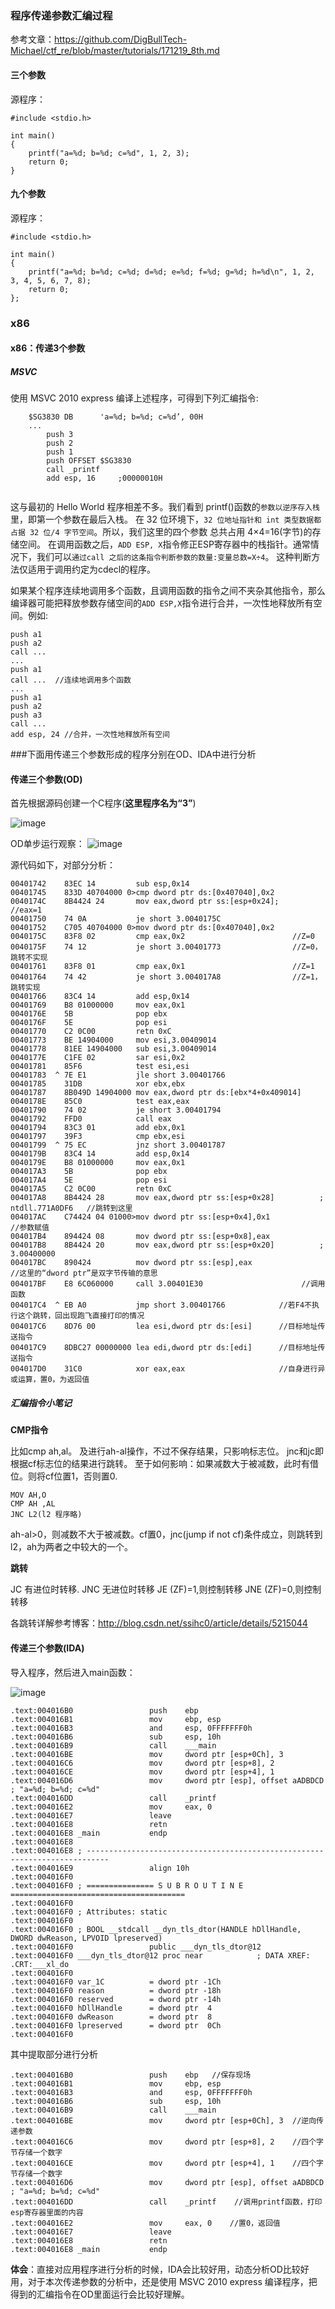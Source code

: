 ### 程序传递参数汇编过程
参考文章：https://github.com/DigBullTech-Michael/ctf_re/blob/master/tutorials/171219_8th.md
#### 三个参数
源程序：
```
#include <stdio.h>

int main()
{
	printf("a=%d; b=%d; c=%d", 1, 2, 3);
	return 0;
}
```
#### 九个参数
源程序：
```
#include <stdio.h>

int main()
{
	printf("a=%d; b=%d; c=%d; d=%d; e=%d; f=%d; g=%d; h=%d\n", 1, 2, 3, 4, 5, 6, 7, 8);
	return 0; 
};
```
### x86
#### x86：传递3个参数
##### MSVC
使用 MSVC 2010 express 编译上述程序，可得到下列汇编指令:
```
	$SG3830 DB		'a=%d; b=%d; c=%d’, 00H
	...
		push 3
		push 2
		push 1
		push OFFSET $SG3830 
		call _printf
		add esp, 16		;00000010H
		
```
这与最初的 Hello World 程序相差不多。我们看到 printf()函数的`参数以逆序存入栈`里，即第一个参数在最后入栈。
在 32 位环境下，`32 位地址指针和 int 类型数据都占据 32 位/4 字节空间`。所以，我们这里的四个参数 总共占用 4×4=16(字节)的存储空间。
在调用函数之后，`ADD ESP, X`指令修正ESP寄存器中的栈指针。通常情况下，我们可以`通过call 之后的这条指令判断参数的数量:变量总数=X÷4`。
这种判断方法仅适用于调用约定为cdecl的程序。

如果某个程序连续地调用多个函数，且调用函数的指令之间不夹杂其他指令，那么编译器可能把释放参数存储空间的`ADD ESP,X`指令进行合并，一次性地释放所有空间。例如:
```
push a1 
push a2 
call ... 
...
push a1 
call ...  //连续地调用多个函数
...
push a1 
push a2 
push a3 
call ... 
add esp, 24 //合并，一次性地释放所有空间
```


###下面用传递三个参数形成的程序分别在OD、IDA中进行分析

#### 传递三个参数(OD)
首先根据源码创建一个C程序(**这里程序名为“3”**)

![image](image/1513865525984.png)

OD单步运行观察：
![image](image/1513867293120.png)

源代码如下，对部分分析：
```
00401742    83EC 14         sub esp,0x14
00401745    833D 40704000 0>cmp dword ptr ds:[0x407040],0x2
0040174C    8B4424 24       mov eax,dword ptr ss:[esp+0x24];              //eax=1
00401750    74 0A           je short 3.0040175C           
00401752    C705 40704000 0>mov dword ptr ds:[0x407040],0x2
0040175C    83F8 02         cmp eax,0x2                        //Z=0
0040175F    74 12           je short 3.00401773                //Z=0，跳转不实现
00401761    83F8 01         cmp eax,0x1                        //Z=1
00401764    74 42           je short 3.004017A8                //Z=1，跳转实现
00401766    83C4 14         add esp,0x14
00401769    B8 01000000     mov eax,0x1
0040176E    5B              pop ebx
0040176F    5E              pop esi
00401770    C2 0C00         retn 0xC
00401773    BE 14904000     mov esi,3.00409014
00401778    81EE 14904000   sub esi,3.00409014
0040177E    C1FE 02         sar esi,0x2
00401781    85F6            test esi,esi
00401783  ^ 7E E1           jle short 3.00401766
00401785    31DB            xor ebx,ebx
00401787    8B049D 14904000 mov eax,dword ptr ds:[ebx*4+0x409014]
0040178E    85C0            test eax,eax
00401790    74 02           je short 3.00401794
00401792    FFD0            call eax
00401794    83C3 01         add ebx,0x1
00401797    39F3            cmp ebx,esi
00401799  ^ 75 EC           jnz short 3.00401787
0040179B    83C4 14         add esp,0x14
0040179E    B8 01000000     mov eax,0x1
004017A3    5B              pop ebx
004017A4    5E              pop esi
004017A5    C2 0C00         retn 0xC
004017A8    8B4424 28       mov eax,dword ptr ss:[esp+0x28]          ; ntdll.771A0DF6   //跳转到这里
004017AC    C74424 04 01000>mov dword ptr ss:[esp+0x4],0x1                      //参数赋值
004017B4    894424 08       mov dword ptr ss:[esp+0x8],eax
004017B8    8B4424 20       mov eax,dword ptr ss:[esp+0x20]          ; 3.00400000
004017BC    890424          mov dword ptr ss:[esp],eax               //这里的“dword ptr”是双字节传输的意思
004017BF    E8 6C060000     call 3.00401E30                      //调用函数
004017C4  ^ EB A0           jmp short 3.00401766            //若F4不执行这个跳转，回出现跑飞直接打印的情况
004017C6    8D76 00         lea esi,dword ptr ds:[esi]      //目标地址传送指令
004017C9    8DBC27 00000000 lea edi,dword ptr ds:[edi]      //目标地址传送指令
004017D0    31C0            xor eax,eax                     //自身进行异或运算，置0，为返回值

```

##### 汇编指令小笔记
**CMP指令**

比如cmp ah,al。
及进行ah-al操作，不过不保存结果，只影响标志位。
jnc和jc即根据cf标志位的结果进行跳转。
至于如何影响：如果减数大于被减数，此时有借位。则将cf位置1，否则置0.
```
MOV AH,O
CMP AH ,AL
JNC L2(l2 程序略)
```
ah-al>0，则减数不大于被减数。cf置0，jnc(jump if not cf)条件成立，则跳转到l2，ah为两者之中较大的一个。

**跳转**

JC        有进位时转移. 
JNC     无进位时转移
JE       (ZF)=1,则控制转移
JNE    (ZF)=0,则控制转移

各跳转详解参考博客：http://blog.csdn.net/ssihc0/article/details/5215044
#### 传递三个参数(IDA)
导入程序，然后进入main函数：

![image](image/1513867011081.png)


```
.text:004016B0                 push    ebp
.text:004016B1                 mov     ebp, esp
.text:004016B3                 and     esp, 0FFFFFFF0h
.text:004016B6                 sub     esp, 10h
.text:004016B9                 call    ___main
.text:004016BE                 mov     dword ptr [esp+0Ch], 3
.text:004016C6                 mov     dword ptr [esp+8], 2
.text:004016CE                 mov     dword ptr [esp+4], 1
.text:004016D6                 mov     dword ptr [esp], offset aADBDCD ; "a=%d; b=%d; c=%d"
.text:004016DD                 call    _printf
.text:004016E2                 mov     eax, 0
.text:004016E7                 leave
.text:004016E8                 retn
.text:004016E8 _main           endp
.text:004016E8
.text:004016E8 ; ---------------------------------------------------------------------------
.text:004016E9                 align 10h
.text:004016F0
.text:004016F0 ; =============== S U B R O U T I N E =======================================
.text:004016F0
.text:004016F0 ; Attributes: static
.text:004016F0
.text:004016F0 ; BOOL __stdcall __dyn_tls_dtor(HANDLE hDllHandle, DWORD dwReason, LPVOID lpreserved)
.text:004016F0                 public ___dyn_tls_dtor@12
.text:004016F0 ___dyn_tls_dtor@12 proc near            ; DATA XREF: .CRT:___xl_do
.text:004016F0
.text:004016F0 var_1C          = dword ptr -1Ch
.text:004016F0 reason          = dword ptr -18h
.text:004016F0 reserved        = dword ptr -14h
.text:004016F0 hDllHandle      = dword ptr  4
.text:004016F0 dwReason        = dword ptr  8
.text:004016F0 lpreserved      = dword ptr  0Ch
.text:004016F0
```

其中提取部分进行分析

```
.text:004016B0                 push    ebp   //保存现场
.text:004016B1                 mov     ebp, esp
.text:004016B3                 and     esp, 0FFFFFFF0h
.text:004016B6                 sub     esp, 10h
.text:004016B9                 call    ___main
.text:004016BE                 mov     dword ptr [esp+0Ch], 3  //逆向传递参数
.text:004016C6                 mov     dword ptr [esp+8], 2    //四个字节存储一个数字
.text:004016CE                 mov     dword ptr [esp+4], 1    //四个字节存储一个数字
.text:004016D6                 mov     dword ptr [esp], offset aADBDCD ; "a=%d; b=%d; c=%d"
.text:004016DD                 call    _printf    //调用printf函数，打印esp寄存器里面的内容
.text:004016E2                 mov     eax, 0    //置0，返回值
.text:004016E7                 leave
.text:004016E8                 retn
.text:004016E8 _main           endp
```


**体会**：直接对应用程序进行分析的时候，IDA会比较好用，动态分析OD比较好用，对于本次传递参数的分析中，还是使用 MSVC 2010 express 编译程序，把得到的汇编指令在OD里面运行会比较好理解。
